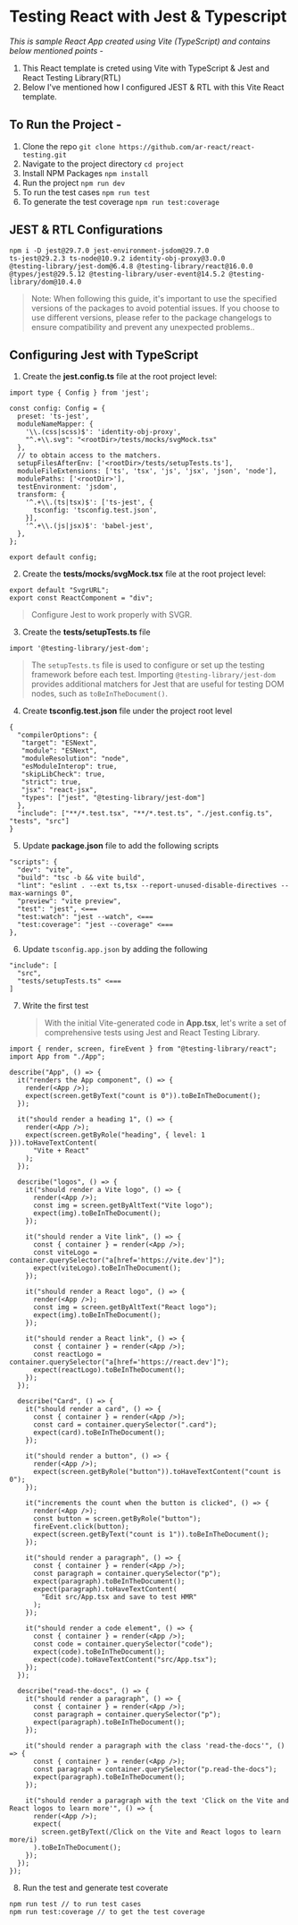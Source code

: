 # Testing React with Jest & Typescript

_This is sample React App created using Vite (TypeScript) and contains below mentioned points -_

1. This React template is creted using Vite with TypeScript & Jest and React Testing Library(RTL)
2. Below I've mentioned how I configured JEST & RTL with this Vite React template.

## To Run the Project -

1. Clone the repo `git clone https://github.com/ar-react/react-testing.git`
2. Navigate to the project directory `cd project`
3. Install NPM Packages `npm install`
4. Run the project `npm run dev`
5. To run the test cases `npm run test`
6. To generate the test coverage `npm run test:coverage`

## JEST & RTL Configurations

```
npm i -D jest@29.7.0 jest-environment-jsdom@29.7.0
ts-jest@29.2.3 ts-node@10.9.2 identity-obj-proxy@3.0.0
@testing-library/jest-dom@6.4.8 @testing-library/react@16.0.0
@types/jest@29.5.12 @testing-library/user-event@14.5.2 @testing-library/dom@10.4.0
```

> Note: When following this guide, it's important to use the specified versions of the packages to avoid potential issues. If you choose to use different versions, please refer to the package changelogs to ensure compatibility and prevent any unexpected problems..

## Configuring Jest with TypeScript

1. Create the **jest.config.ts** file at the root project level:

```
import type { Config } from 'jest';

const config: Config = {
  preset: 'ts-jest',
  moduleNameMapper: {
    '\\.(css|scss)$': 'identity-obj-proxy',
    "^.+\\.svg": "<rootDir>/tests/mocks/svgMock.tsx"
  },
  // to obtain access to the matchers.
  setupFilesAfterEnv: ['<rootDir>/tests/setupTests.ts'],
  moduleFileExtensions: ['ts', 'tsx', 'js', 'jsx', 'json', 'node'],
  modulePaths: ['<rootDir>'],
  testEnvironment: 'jsdom',
  transform: {
    '^.+\\.(ts|tsx)$': ['ts-jest', {
      tsconfig: 'tsconfig.test.json',
    }],
    '^.+\\.(js|jsx)$': 'babel-jest',
  },
};

export default config;
```

2. Create the **tests/mocks/svgMock.tsx** file at the root project level:

```
export default "SvgrURL";
export const ReactComponent = "div";
```

> Configure Jest to work properly with SVGR.

3. Create the **tests/setupTests.ts** file

```
import '@testing-library/jest-dom';
```

> The `setupTests.ts` file is used to configure or set up the testing framework before each test. Importing `@testing-library/jest-dom` provides additional matchers for Jest that are useful for testing DOM nodes, such as `toBeInTheDocument()`.

4. Create **tsconfig.test.json** file under the project root level

```
{
  "compilerOptions": {
   "target": "ESNext",
   "module": "ESNext",
   "moduleResolution": "node",
   "esModuleInterop": true,
   "skipLibCheck": true,
   "strict": true,
   "jsx": "react-jsx",
   "types": ["jest", "@testing-library/jest-dom"]
  },
  "include": ["**/*.test.tsx", "**/*.test.ts", "./jest.config.ts", "tests", "src"]
}
```

5. Update **package.json** file to add the following scripts

```
"scripts": {
  "dev": "vite",
  "build": "tsc -b && vite build",
  "lint": "eslint . --ext ts,tsx --report-unused-disable-directives --max-warnings 0",
  "preview": "vite preview",
  "test": "jest", <===
  "test:watch": "jest --watch", <===
  "test:coverage": "jest --coverage" <===
},
```

6. Update `tsconfig.app.json` by adding the following

```
"include": [
  "src",
  "tests/setupTests.ts" <===
]
```

7. Write the first test
   > With the initial Vite-generated code in **App.tsx**, let's write a set of comprehensive tests using Jest and React Testing Library.

```
import { render, screen, fireEvent } from "@testing-library/react";
import App from "./App";

describe("App", () => {
  it("renders the App component", () => {
    render(<App />);
    expect(screen.getByText("count is 0")).toBeInTheDocument();
  });

  it("should render a heading 1", () => {
    render(<App />);
    expect(screen.getByRole("heading", { level: 1 })).toHaveTextContent(
      "Vite + React"
    );
  });

  describe("logos", () => {
    it("should render a Vite logo", () => {
      render(<App />);
      const img = screen.getByAltText("Vite logo");
      expect(img).toBeInTheDocument();
    });

    it("should render a Vite link", () => {
      const { container } = render(<App />);
      const viteLogo = container.querySelector("a[href='https://vite.dev']");
      expect(viteLogo).toBeInTheDocument();
    });

    it("should render a React logo", () => {
      render(<App />);
      const img = screen.getByAltText("React logo");
      expect(img).toBeInTheDocument();
    });

    it("should render a React link", () => {
      const { container } = render(<App />);
      const reactLogo = container.querySelector("a[href='https://react.dev']");
      expect(reactLogo).toBeInTheDocument();
    });
  });

  describe("Card", () => {
    it("should render a card", () => {
      const { container } = render(<App />);
      const card = container.querySelector(".card");
      expect(card).toBeInTheDocument();
    });

    it("should render a button", () => {
      render(<App />);
      expect(screen.getByRole("button")).toHaveTextContent("count is 0");
    });

    it("increments the count when the button is clicked", () => {
      render(<App />);
      const button = screen.getByRole("button");
      fireEvent.click(button);
      expect(screen.getByText("count is 1")).toBeInTheDocument();
    });

    it("should render a paragraph", () => {
      const { container } = render(<App />);
      const paragraph = container.querySelector("p");
      expect(paragraph).toBeInTheDocument();
      expect(paragraph).toHaveTextContent(
        "Edit src/App.tsx and save to test HMR"
      );
    });

    it("should render a code element", () => {
      const { container } = render(<App />);
      const code = container.querySelector("code");
      expect(code).toBeInTheDocument();
      expect(code).toHaveTextContent("src/App.tsx");
    });
  });

  describe("read-the-docs", () => {
    it("should render a paragraph", () => {
      const { container } = render(<App />);
      const paragraph = container.querySelector("p");
      expect(paragraph).toBeInTheDocument();
    });

    it("should render a paragraph with the class 'read-the-docs'", () => {
      const { container } = render(<App />);
      const paragraph = container.querySelector("p.read-the-docs");
      expect(paragraph).toBeInTheDocument();
    });

    it("should render a paragraph with the text 'Click on the Vite and React logos to learn more'", () => {
      render(<App />);
      expect(
        screen.getByText(/Click on the Vite and React logos to learn more/i)
      ).toBeInTheDocument();
    });
  });
});

```

8. Run the test and generate test coverate

```
npm run test // to run test cases
npm run test:coverage // to get the test coverage
```
